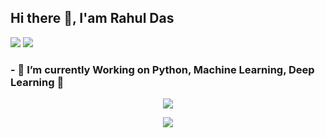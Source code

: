 ## Hi there 👋, I'am Rahul Das  

[![](https://img.shields.io/badge/LinkedIn-0077B5?style=for-the-badge&logo=linkedin&logoColor=white)](https://www.linkedin.com/in/contact-rahul/)
[![](https://img.shields.io/badge/Medium-12100E?style=for-the-badge&logo=medium&logoColor=white)](https://medium.com/@r.das699)

### - 👀 I’m currently Working on Python, Machine Learning, Deep Learning 🌱

<p align="center">
    <img src="https://github-readme-stats.vercel.app/api?username=RahulDas-dev&theme=gruvbox&show_icons=true&hide=stars">
</p>
<p align="center">
    <img src="https://streak-stats.demolab.com/?user=RahulDas-dev&theme=gruvbox&hide_border=true&starting_year=2017&card_width=475)">
</p>
 
